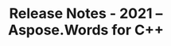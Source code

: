 ﻿---
title: Release Notes - 2021 – Aspose.Words for С++
articleTitle: Release Notes - 2021
linktitle: Release Notes - 2021
description: "Release Notes - 2021 – learn about the latest updates and fixes."
type: docs
weight: 9
url: /cpp/release-notes-2021/
---


